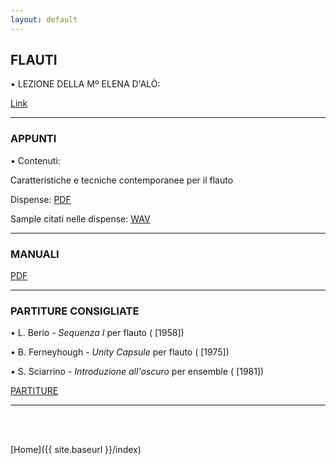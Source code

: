 ```yaml
---
layout: default
---
```



## FLAUTI


• LEZIONE DELLA Mº ELENA D'ALÒ:   

<a href="https://www.youtube.com/watch?v=0CUnwOFLxu8" target="_blank">Link</a>


______

### APPUNTI


• Contenuti:

Caratteristiche e tecniche contemporanee per il flauto

Dispense: <a href="https://www.academia.edu/46947069/Appunti_di_Orchestrazione_Contemporanea_Flauto" target="_blank">PDF</a>


Sample citati nelle dispense: <a href="https://www.dropbox.com/sh/nwwsvcaf17zml0h/AAByZ57_Wlniq6PPq7m4Dr-Ea?dl=0" target="_blank">WAV</a>

______

### MANUALI


<a href="https://www.dropbox.com/sh/4uypq0vgll6w2gg/AAAw3Ms_93UHLKIOGvjbhfdWa?dl=0" target="_blank">PDF</a>


______

### PARTITURE CONSIGLIATE


<!-- • xxx - *yyy* (da zzz, [1909]) -->
 • L. Berio - *Sequenza I* per flauto ( [1958])

• B. Ferneyhough - *Unity Capsule* per flauto ( [1975])


• S. Sciarrino - *Introduzione all'oscuro* per ensemble ( [1981])


<a href="https://www.dropbox.com/sh/5ladm67kzw4spvv/AAAV8AgBXOsgt_uCcyn8mcAJa?dl=0" target="_blank">PARTITURE</a>







______

<br>

<br>


[Home]({{ site.baseurl }}/index)
